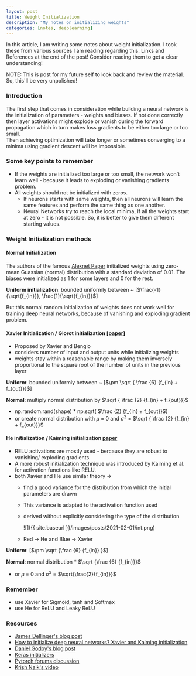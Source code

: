 ```yaml
---
layout: post
title: Weight Initialization
description: "My notes on initializing weights"
categories: [notes, deeplearning]
---
```


In this article, I am writing some notes about weight initialization. 
I took these from various sources I am reading regarding this. Links and References at the end of the post! Consider reading them to get a clear understanding!

NOTE: This is post for my future self to look back and review the material. So, this'll be very unpolished!

### Introduction
The first step that comes in consideration while building a neural network is the initialization of parameters - weights and biases. 
If not done correctly then layer activations might explode or vanish during the forward propagation which in turn makes loss gradients to be either too large or too small.  
Then achieving optimization will take longer or sometimes converging to a minima using gradient descent will be impossible.


### Some key points to remember
- If the weights are initialized too large or too small, the network won't learn well - because it leads to exploding or vanishing gradients problem.
- All weights should not be initialized with zeros.
  - If neurons starts with same weights, then all neurons will learn the same features and perform the same thing as one another.
  - Neural Networks try to  reach the local minima, If all the weights start at zero - it is not possible. So, it is better to give them different starting values.
 
### Weight Initialization methods

#### Normal Initialization
The authors of the famous [Alexnet Paper](https://proceedings.neurips.cc/paper/2012/hash/c399862d3b9d6b76c8436e924a68c45b-Abstract.html) initialized weights using 
zero-mean Guassian (normal) distribution with a standard deviation of 0.01. The biases were initialized as 1 for some layers and 0 for the rest.

**Uniform initialization**: bounded uniformly between ~ [$\frac{-1}{\sqrt{f_{in}}}, \frac{1}{\sqrt{f_{in}}}$]

But this normal random initialization of weights does not work well for training deep neural networks, because of vanishing and exploding gradient problem.

#### Xavier Initialization / Glorot initialization [[paper](http://proceedings.mlr.press/v9/glorot10a/glorot10a.pdf?hc_location=ufi])]

- Proposed by Xavier and Bengio
- considers number of input and output units while initializing weights
- weights stay within a reasonable range by making them inversely proportional to the square root of the number of units in the previous layer

**Uniform**: bounded uniformly between ~ [$\pm \sqrt { \frac {6} {f_{in} + f_{out}}}$]

**Normal**: multiply normal distribution by $\sqrt { \frac {2} {f_{in} + f_{out}}}$

  - np.random.rand(shape) * np.sqrt( $\frac {2} {f_{in} + f_{out}}$)
  - or create normal distribution with $\mu$ = 0 and $\sigma^2$ = $\sqrt { \frac {2} {f_{in} + f_{out}}}$
  
#### He initialization / Kaiming initialization [paper](https://arxiv.org/abs/1502.01852)
- RELU activations are mostly used - bercause they are robust to vanishing/ exploding gradients. 
- A more robust initialization technique was introduced by Kaiming et al.  for activation functions like RELU.
- both Xavier and He use similar theory →
  - find a good variance for the distribution from which the initial parameters are drawn
  - This variance is adapted to the activation function used
  - derived without explicitly considering the type of the distribution
  
    ![]({{ site.baseurl }}/images/posts/2021-02-01/int.png)
   - Red → He and Blue → Xavier
   
**Uniform**: [$\pm \sqrt {\frac {6} {f_{in}} }$]

**Normal**: normal distribution * $\sqrt {\frac {6} {f_{in}}}$

  - or $\mu$ = 0 and $\sigma^2$ = $\sqrt{\frac{2}{f_{in}}}$
    
### Remember
- use Xavier for Sigmoid, tanh and Softmax 
- use He for ReLU and Leaky ReLU

### Resources
- [James Dellinger's blog post](https://towardsdatascience.com/weight-initialization-in-neural-networks-a-journey-from-the-basics-to-kaiming-954fb9b47c79)
- [How to initialize deep neural networks? Xavier and Kaiming initialization](https://pouannes.github.io/blog/initialization/)
- [Daniel Godoy's blog post](https://towardsdatascience.com/hyper-parameters-in-action-part-ii-weight-initializers-35aee1a28404)
- [Keras initializers](https://keras.io/api/layers/initializers/)
- [Pytorch forums discussion](https://discuss.pytorch.org/t/whats-the-default-initialization-methods-for-layers/3157/2)
- [Krish Naik's video](https://www.youtube.com/watch?v=tMjdQLylyGI)
